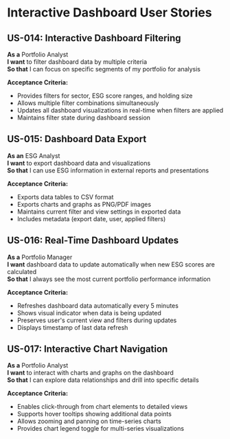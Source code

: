 # Interactive Dashboard User Stories

## US-014: Interactive Dashboard Filtering
**As a** Portfolio Analyst  
**I want** to filter dashboard data by multiple criteria  
**So that** I can focus on specific segments of my portfolio for analysis

**Acceptance Criteria:**
- Provides filters for sector, ESG score ranges, and holding size
- Allows multiple filter combinations simultaneously
- Updates all dashboard visualizations in real-time when filters are applied
- Maintains filter state during dashboard session

## US-015: Dashboard Data Export
**As an** ESG Analyst  
**I want** to export dashboard data and visualizations  
**So that** I can use ESG information in external reports and presentations

**Acceptance Criteria:**
- Exports data tables to CSV format
- Exports charts and graphs as PNG/PDF images
- Maintains current filter and view settings in exported data
- Includes metadata (export date, user, applied filters)

## US-016: Real-Time Dashboard Updates
**As a** Portfolio Manager  
**I want** dashboard data to update automatically when new ESG scores are calculated  
**So that** I always see the most current portfolio performance information

**Acceptance Criteria:**
- Refreshes dashboard data automatically every 5 minutes
- Shows visual indicator when data is being updated
- Preserves user's current view and filters during updates
- Displays timestamp of last data refresh

## US-017: Interactive Chart Navigation
**As a** Portfolio Analyst  
**I want** to interact with charts and graphs on the dashboard  
**So that** I can explore data relationships and drill into specific details

**Acceptance Criteria:**
- Enables click-through from chart elements to detailed views
- Supports hover tooltips showing additional data points
- Allows zooming and panning on time-series charts
- Provides chart legend toggle for multi-series visualizations